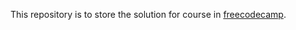 This repository is to store the solution for course in [freecodecamp](https://www.freecodecamp.org/).
